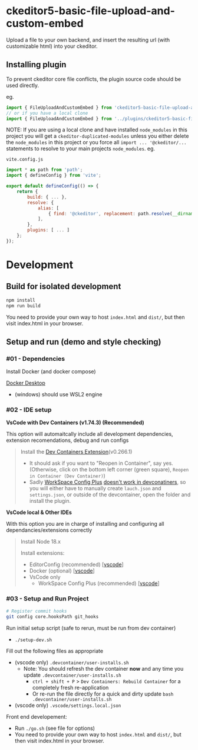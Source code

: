 # ckeditor5-basic-file-upload-and-custom-embed
Upload a file to your own backend, and insert the resulting url (with customizable html) into your ckeditor.


## Installing plugin

To prevent ckeditor core file conflicts, the plugin source code should be used directly.

eg.
```js
import { FileUploadAndCustomEmbed } from 'ckeditor5-basic-file-upload-and-custom-embed/plugin.js';
// or if you have a local clone
import { FileUploadAndCustomEmbed } from '../plugins/ckeditor5-basic-file-upload-and-custom-embed/plugin.js';
```

NOTE: If you are using a local clone and have installed `node_modules` in this project you will get a `ckeditor-duplicated-modules` unless you either delete the `node_modules` in this project or you force all `import ... '@ckeditor/...` statements to resolve to your main projects `node_modules`.  eg.

`vite.config.js`
```js
import * as path from 'path';
import { defineConfig } from 'vite';

export default defineConfig(() => {
    return {
        build: { ... },
        resolve: {
            alias: [
                { find: '@ckeditor', replacement: path.resolve(__dirname, 'node_modules/@ckeditor') },
            ],
        },
        plugins: [ ... ]
    };
});
```


# Development

## Build for isolated development

```bash
npm install
npm run build
```

You need to provide your own way to host `index.html` and `dist/`, but then visit index.html in your browser.


## Setup and run (demo and style checking)

### #01 - Dependencies

Install Docker (and docker compose)

[Docker Desktop](https://www.docker.com/products/docker-desktop/)
-   (windows) should use WSL2 engine

### #02 - IDE setup

**VsCode with Dev Containers (v1.74.3) (Recommended)**

This option will automaitcally include all development dependencies, extension recomendations, debug and run configs

> Install the [Dev Containers Extension](https://marketplace.visualstudio.com/items?itemName=ms-vscode-remote.remote-containers)(v0.266.1)
>
> -   It should ask if you want to "Reopen in Container", say yes. (Otherwise, click on the bottom left corner (green square), `Reopen in Container (Dev Container)`)
> -   Sadly [WorkSpace Config Plus](https://marketplace.visualstudio.com/items?itemName=swellaby.workspace-config-plus) [doesn't work in devconatiners](https://github.com/swellaby/vscode-workspace-config-plus/issues/121), so you will either have to manually create `lauch.json` and `settings.json`, or outside of the devcontainer, open the folder and install the plugin.

**VsCode local & Other IDEs**

With this option you are in charge of installing and configuring all dependancies/extensions correctly

> Install Node 18.x
>
> Install extensions:
>
> -   EditorConfig (recommended) [[vscode](https://marketplace.visualstudio.com/items?itemName=EditorConfig.EditorConfig)]
> -   Docker (optional) [[vscode](https://marketplace.visualstudio.com/items?itemName=ms-azuretools.vscode-docker)]
> -   VsCode only
>     -   WorkSpace Config Plus (recommended) [[vscode](https://marketplace.visualstudio.com/items?itemName=swellaby.workspace-config-plus)]


### #03 - Setup and Run Project

```bash
# Register commit hooks
git config core.hooksPath git_hooks
```

Run initial setup script (safe to rerun, must be run from dev container)

- `./setup-dev.sh`

Fill out the following files as appropriate

-   (vscode only) `.devcontainer/user-installs.sh`
    -   Note: You should refresh the dev container **now** and any time you update `.devcontainer/user-installs.sh`
        -   `ctrl + shift + P` > `Dev Containers: Rebuild Container` for a completely fresh re-application
        -   Or re-run the file directly for a quick and dirty update `bash .devcontainer/user-installs.sh`
-   (vscode only) `.vscode/settings.local.json`

Front end developement:

-   Run `./go.sh` (see file for options)
-   You need to provide your own way to host `index.html` and `dist/`, but then visit index.html in your browser.
